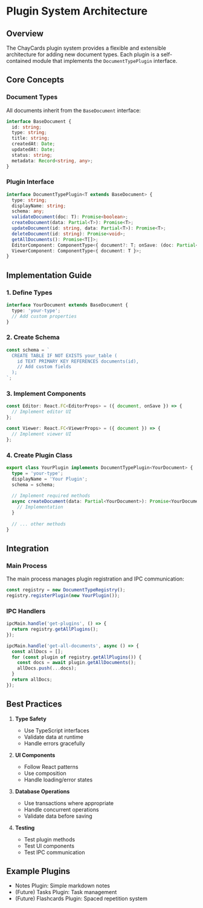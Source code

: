 # Plugin System Architecture

## Overview

The ChayCards plugin system provides a flexible and extensible architecture for adding new document types. Each plugin is a self-contained module that implements the `DocumentTypePlugin` interface.

## Core Concepts

### Document Types

All documents inherit from the `BaseDocument` interface:
```typescript
interface BaseDocument {
  id: string;
  type: string;
  title: string;
  createdAt: Date;
  updatedAt: Date;
  status: string;
  metadata: Record<string, any>;
}
```

### Plugin Interface

```typescript
interface DocumentTypePlugin<T extends BaseDocument> {
  type: string;
  displayName: string;
  schema: any;
  validateDocument(doc: T): Promise<boolean>;
  createDocument(data: Partial<T>): Promise<T>;
  updateDocument(id: string, data: Partial<T>): Promise<T>;
  deleteDocument(id: string): Promise<void>;
  getAllDocuments(): Promise<T[]>;
  EditorComponent: ComponentType<{ document?: T; onSave: (doc: Partial<T>) => Promise<void> }>;
  ViewerComponent: ComponentType<{ document: T }>;
}
```

## Implementation Guide

### 1. Define Types

```typescript
interface YourDocument extends BaseDocument {
  type: 'your-type';
  // Add custom properties
}
```

### 2. Create Schema

```typescript
const schema = `
  CREATE TABLE IF NOT EXISTS your_table (
    id TEXT PRIMARY KEY REFERENCES documents(id),
    // Add custom fields
  );
`;
```

### 3. Implement Components

```typescript
const Editor: React.FC<EditorProps> = ({ document, onSave }) => {
  // Implement editor UI
};

const Viewer: React.FC<ViewerProps> = ({ document }) => {
  // Implement viewer UI
};
```

### 4. Create Plugin Class

```typescript
export class YourPlugin implements DocumentTypePlugin<YourDocument> {
  type = 'your-type';
  displayName = 'Your Plugin';
  schema = schema;
  
  // Implement required methods
  async createDocument(data: Partial<YourDocument>): Promise<YourDocument> {
    // Implementation
  }
  
  // ... other methods
}
```

## Integration

### Main Process

The main process manages plugin registration and IPC communication:

```typescript
const registry = new DocumentTypeRegistry();
registry.registerPlugin(new YourPlugin());
```

### IPC Handlers

```typescript
ipcMain.handle('get-plugins', () => {
  return registry.getAllPlugins();
});

ipcMain.handle('get-all-documents', async () => {
  const allDocs = [];
  for (const plugin of registry.getAllPlugins()) {
    const docs = await plugin.getAllDocuments();
    allDocs.push(...docs);
  }
  return allDocs;
});
```

## Best Practices

1. **Type Safety**
   - Use TypeScript interfaces
   - Validate data at runtime
   - Handle errors gracefully

2. **UI Components**
   - Follow React patterns
   - Use composition
   - Handle loading/error states

3. **Database Operations**
   - Use transactions where appropriate
   - Handle concurrent operations
   - Validate data before saving

4. **Testing**
   - Test plugin methods
   - Test UI components
   - Test IPC communication

## Example Plugins

- Notes Plugin: Simple markdown notes
- (Future) Tasks Plugin: Task management
- (Future) Flashcards Plugin: Spaced repetition system
